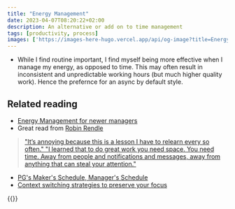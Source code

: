 ```yaml
---
title: "Energy Management"
date: 2023-04-07T08:20:22+02:00
description: An alternative or add on to time management
tags: [productivity, process]
images: ['https://images-here-hugo.vercel.app/api/og-image?title=Energy%20Management']
---
```


- While I find routine important, I find myself being more effective when I manage my energy, as opposed to time. This may often result in inconsistent and unpredictable working hours (but much higher quality work). Hence the prefernce for an async by default style.


## Related reading
- [Energy Management for newer managers](https://cate.blog/2022/03/21/energy-management-for-newer-managers/)
- Great read from [Robin Rendle](https://www.robinrendle.com)
> ["It’s annoying because this is a lesson I have to relearn every so often."
> "I learned that to do great work you need space. You need time. Away from people and notifications and messages, away from anything that can steal your attention."](https://www.robinrendle.com/notes/time-control/)

- [PG's Maker's Schedule, Manager's Schedule](http://www.paulgraham.com/makersschedule.html)
- [Context switching strategies to preserve your focus](https://leaddev.com/process/context-switching-strategies-preserve-your-focus)

{{<youtube XHRCTwvvGTU>}}